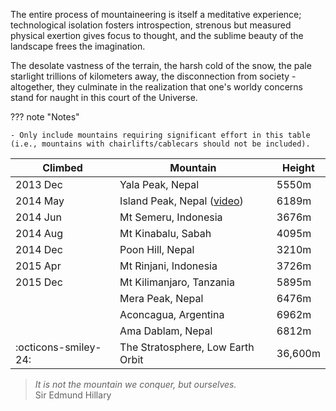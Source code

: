 The entire process of mountaineering is itself a meditative experience; technological isolation fosters introspection, strenous but measured physical exertion gives focus to thought, and the sublime beauty of the landscape frees the imagination.

The desolate vastness of the terrain, the harsh cold of the snow, the pale starlight trillions of kilometers away, the disconnection from society - altogether, they culminate in the realization that one's worldy concerns stand for naught in this court of the Universe.

??? note "Notes"

    - Only include mountains requiring significant effort in this table (i.e., mountains with chairlifts/cablecars should not be included).

| Climbed              | Mountain                                  | Height  |
| -------------------- | ----------------------------------------- | ------- |
| 2013 Dec             | Yala Peak, Nepal                          | 5550m   |
| 2014 May             | Island Peak, Nepal ([video][island-peak]) | 6189m   |
| 2014 Jun             | Mt Semeru, Indonesia                      | 3676m   |
| 2014 Aug             | Mt Kinabalu, Sabah                        | 4095m   |
| 2014 Dec             | Poon Hill, Nepal                          | 3210m   |
| 2015 Apr             | Mt Rinjani, Indonesia                     | 3726m   |
| 2015 Dec             | Mt Kilimanjaro, Tanzania                  | 5895m   |
|                      | Mera Peak, Nepal                          | 6476m   |
|                      | Aconcagua, Argentina                      | 6962m   |
|                      | Ama Dablam, Nepal                         | 6812m   |
| :octicons-smiley-24: | The Stratosphere, Low Earth Orbit         | 36,600m |

> _It is not the mountain we conquer, but ourselves._ <br> Sir Edmund Hillary

[island-peak]: https://youtu.be/E8k6HlA3DZc
